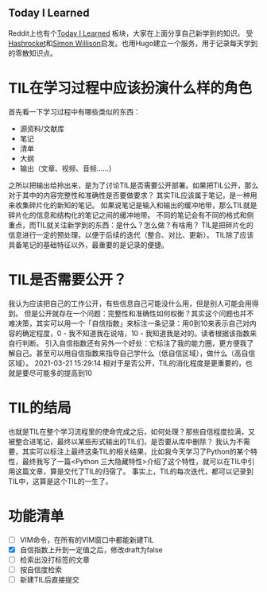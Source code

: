 Today I Learned
---
Reddit上也有个[Today I Learned](https://www.reddit.com/r/todayilearned/) 板块，大家在上面分享自己新学到的知识。
受[Hashrocket](https://til.hashrocket.com/)和[Simon Willison](https://til.simonwillison.net/)启发。也用Hugo建立一个服务，用于记录每天学到的零散知识点。

# TIL在学习过程中应该扮演什么样的角色
首先看一下学习过程中有哪些类似的东西：
* 源资料/文献库
* 笔记
* 清单
* 大纲
* 输出（文章、视频、音频……）

之所以把输出给拎出来，是为了讨论TIL是否需要公开部署。如果把TIL公开，那么对于其中的内容完整性和准确性是否要做要求？
其实TIL应该属于笔记，是一种用来收集碎片化的新知的笔记。
如果说笔记是输入和输出的缓冲地带，那么TIL就是碎片化的信息和结构化的笔记之间的缓冲地带。
不同的笔记会有不同的格式和侧重点，而TIL就关注新学到的东西：是什么？怎么做？有啥用？
TIL是把碎片化的信息进行一定的预处理，以便于后续的迭代（整合、对比、更新）。
TIL除了应该具备笔记的基础特征以外，最重要的是记录的便捷。

# TIL是否需要公开？
我认为应该把自己的工作公开，有些信息自己可能没什么用，但是别人可能会用得到。
但是公开就存在一个问题：完整性和准确性如何权衡？其实这个问题也并不难决策，其实可以用一个「自信指数」来标注一条记录：用0到10来表示自己对内容的确定程度，0 - 我不知道我在说啥，10 - 我知道我是对的。读者根据该指数来自行判断。
引入自信指数还有另外一个好处：它标注了我的能力圈，更方便我了解自己。甚至可以用自信指数来指导自己学什么（低自信区域），做什么（高自信区域）。
2021-03-21 15:29:14 
相对于是否公开，TIL的消化程度是更重要的，也就是要尽可能多的提高到10

# TIL的结局
也就是TIL在整个学习流程里的使命完成之后，如何处理？那些自信程度拉满，又被整合进笔记，最终以某些形式输出的TIL们，是否要从库中删除？
我认为不需要，其实可以标注上最终这条TIL的相关结果，比如我今天学习了Python的某个特性，最终我写了一篇<Python 三大隐藏特性>介绍了这个特性，就可以在TIL中引用这篇文章，算是交代了TIL的归宿了。
事实上，TIL的每次迭代，都可以记录到TIL中，这算是这个TIL的一生了。

# 功能清单
* [ ] VIM命令，在所有的VIM窗口中都能新建TIL
* [X] 自信指数上升到一定值之后，修改draft为false
* [ ] 检索出没打标签的文章
* [ ] 按自信度检索
* [ ] 新建TIL后直接提交
